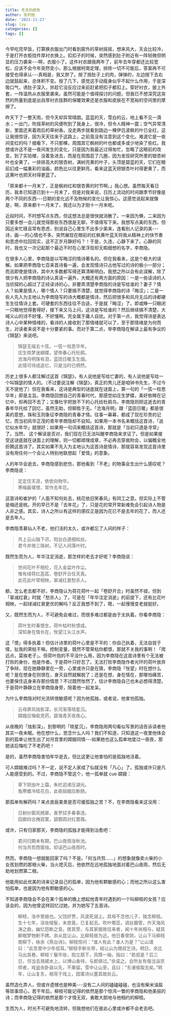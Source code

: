 ```yaml
---
title: 冬天的颜色
author: 张列弛
date: '2021-11-23'
slug: lsy
categories: []
tags: []
---
```

今早吃完早饭，打算换衣服出门时看到窗外的草树摇摇，想来风大，天会比较冷，于是打开衣柜找件厚衬衣换上。扣扣子的时候，突然感到肚子附近有一阵轻微但明显的压力袭来---啊，衣服小了。这件衬衣跟我两年了，前年去年穿都还比较宽松，应该不会今年突然变小，那么根据柯南定理，排除一切不可能后，答案再不可接受也得承认---真相是，我又胖了。按了按肚子上的肉，弹弹的，左边按下去右边就鼓起来，总体积不变。按了几下，感觉这手动瘦身似乎不起什么作用，于是深吸口气，诱肚子深入，并趁它没反应过来前赶紧把扣子都扣上。穿好衬衣，披上外套，一阵温热从衣服里袭来。虽然可能是个值得探讨的问题，但我已不想深究这突然的热量到底是出自厚衬衣拔群的保暖效果还是衣服和皮肤在不宽裕的空间里的摩擦了。   

昨天下了一整天雨，但今天却异常晴朗。蓝蓝的天，雪白的云，地上看不见一滴水；一出门，吹摇草树的风便吹到了我身上，很冷，但令人精神一震；空气异常清新，里面还夹着雨后的草树香。没走两步就看到路边一棵伊吕波枫的叶已全红，这让我很惊讶，因为天天往来于这路上，之前竟没有注意到这个变化。难道它是一夜间变红的吗？细看下，不只那棵，周围其它枫树的叶也都或多或少地染了些红。我想或许这不是一夜间发生的变化，只是因为我最近过得匆忙，忽略了这眼前的改变。到了实验楼，没着急进去，而是在周围逛了几圈，因为发现研究所里的银杏树叶也全黄了。一排排高大的银杏树，满树亮黄的叶子，头顶是碧蓝的天，它们在眼前幻成一幅重彩的油画，颜色比以往更鲜亮，看来这蓝天把银杏叶衬得更黄了，而这黄叶也把天衬得更蓝了。    

「原来都十一月末了，正是枫树红和银杏黄的时节啊。」我心想。虽然每天看日历，我本已知道已到十一月末了，但是对我来说，日历上流动的时间跟季节好像是两个不同的东西---日期的变化远不及物候的变化让我惊心。这感觉说起来就像是，啊，原来都十一月末了，我还以为才刚十一月末呢。   

近段时间，不时想写点东西，但这想法总是很快就消散了。一来因为懒，二来因为只要多想一会儿就觉得那些东西很是无聊，不值得写下来。我想写点美的东西，但因近来忙碌且常有思虑，别说自己心里生不出多少美来，连看别人记录的美---诗，画---的心情也不多。突然展现在眼前的红枫黄叶蓝天将我从精神上的快节奏和思虑中拉回现实，这不正岁月静好吗？！于是，久违，心静下来了。心静的同时，我也又一次记起那个最近不时在心里浮现却无暇细想的名字，李商隐。   

在很多人心里，李商隐是以写晦涩的情诗著名的。但在我看来，这是个极大的误解。如果把李商隐七百来首诗看一遍，会发现情诗只占他写过的诗的极小一部分；而且即使是情诗，其中大多数都写得还算清晰明白。我想之所以会有此误解，除了很少有人把李商隐的诗认真读一遍外，大概还有两方面的原因：一是一些读诗的人当侦探的心超过了正经读诗的心，非要弄清楚李商隐的诗是写给谁的？妻子？情人？如果是情人，哪个情人？只要搞不清楚，就觉得李商隐的诗「晦涩」；二是一些人先入为主地认为李商隐写的诗大概都是情诗，然后把很多和风月无瓜的诗都硬生生往情诗上套。可硬套的东西往往不合适，于是就「晦涩」了。即或睁一只眼闭一只眼地觉得套得好，接下来又马上问，这诗是写给谁的？然后继续搞不清楚，大喊义山的诗不好懂，不好懂啊。完全属于庸人自扰。对于第一点，我觉得诗是表达诗人心中某种情绪的，看诗的人接收到了那情绪就可以了，至于那情绪是为何而生，对读者来说不是十分要紧的事。而对于第二点，举李商隐在解读上最有争议的《锦瑟》来说吧。   

> 锦瑟无端五十弦，一弦一柱思华年。  
庄生晓梦迷蝴蝶，望帝春心托杜鹃。  
沧海月明珠有泪，蓝田日暖玉生烟。  
此情可待成追忆，只是当时已惘然。   

历史上很多人都注解过这首《锦瑟》，有人说他是写给亡妻的，有人说他是写给一个叫锦瑟的情人的。（不过要说注解《锦瑟》，真正的秀儿还是咱钟书先生，不过今天不提他了）但在我看来，这诗是典型的谜底就在谜面上，第一句的「一弦一柱思华年」即是主旨。李商隐回想自己的青春时代，那感觉如庄生梦蝶，美好依稀在记忆中，却再回不去了；又像杜宇把放不下的心托给杜鹃鸟，李商隐则把这逝去的青春年华托给了回忆，虽然无助，但聊胜于无。「沧海月明」跟「蓝田日暖」都是很美的意想，珠和玉则象征李商隐的青春才情。往事一幕幕，都成了现在珍贵的记忆，而当初风华正茂的青年李商隐却不自知。如果用一本书名来概括这首诗，「追忆似水年华」就很好；如果用一句词来概括这首诗，那就是「当初只道是寻常」了。当然， 这个解读是否对，我们现在已无法叫醒李商隐来求证了。但是如果接受这谜底就在谜面上的理解，则一切都顺理成章，不必再去穿凿附会，以偏概全地折腾这首诗了。其实如果不先入为主地认为这首诗是情诗，那就容易发现这首诗里没有用任何一个会让人特别地联想起「爱情」的意象。   

人的年华会逝去，李商隐感到悲伤，那他看到「不老」的物事会生出什么感叹呢？李商隐说：

> 定定住天涯，依依向物华。  
寒梅最堪恨，常作去年花。   

这首诗和崔护的「人面不知何处去，桃花依旧笑春风」有同工之意。但实际上不管是梅还是桃，开的早已不是「去年花」了，只是花的常开常新难免会引起诗人物是人非之感。其实，诗人之所以有这样的感叹正是因为花已不是去年的花了，而人还是去年人。    

李商隐羡慕仙人不老，他们活的太久，或许都忘了人间的样子：

> 共上云山独下迟，阳台白道细如丝。  
君今并倚三珠树，不记人间落叶时。  

既然生而为人，年华注定消逝，那怎样的老去才好呢？李商隐说：

> 世间花叶不相伦，花入金盆叶作尘。  
惟有绿荷红菡萏，卷舒开合任天真。  
此花此叶常相映，翠减红衰愁杀人。   

额，怎么老去都不好。李商隐认为荷花荷叶一起「卷舒开合」时虽然不错，但到「翠减红衰」时就「愁杀人」了。可是在「年华注定消逝」的前提下，还有比花叶相映，一起绿减红衰更优的解吗？反正我想不到了，嗯，一起慢慢变老就挺好。    

又，既然生而为人，不可避免会难过，而很多难过都是由于太执着。你看李商隐：

> 荷叶生时春恨生，荷叶枯时秋恨成。  
深知身在情长在，怅望江头江水声。    

这「恨」得多执着！但估计诗里的荷叶心里是不平的：你自己执着，无法自拔于情，扯我的荣枯干嘛。控制变量，既然不管荣枯你都恨，那就不关我的事啊！「爬远点，莫挨老子」。但荷叶抱的不平没什么用，因为李商隐在这首诗里有个无法被打败的身份，他是作者。于是荷叶只好忍了。无法打败李商隐作者光环的荷叶放弃了争辩，现在她静静里在一旁，心里或许只是在猜，李商隐「怅望」时在想什么呢？是在想身在则恨在，身灭自然就解脱了；还是在想，身在情在，那哪怕痛苦，也要保住这身来存那份情思？不过既然怅然了，估计李商隐自己也未必想得清楚。于是荷叶静静立在李商隐身旁，陪着他一起发呆。      

为什么李商隐对时光流转很敏感呢？因为他孤独，或者说，他害怕孤独。

> 云母屏风烛影深，长河渐落晓星沉。  
嫦娥应悔偷灵药，碧海青天夜夜心。

从夜晚的「烛影深」，到黎明的「晓星沉」，李商隐用两句看似写景的话告诉读者他其实一夜未眠。他在想什么，思念什么人吗？我们不知道，只知道这一夜里他体会到的孤单让他生出了对月宫里的嫦娥同情---如果她也这么孤单地度过一夜夜，那她该后悔吃了不老药吧！   

是的，虽然李商隐害怕年华逝去，但比这更让他害怕的是孤独地活着。     

可人嫦娥难过吗？不一定，说不定人家成了仙就没有「凡心」了。孤独或许只是凡人能感受到的。不过，李商隐不管这个，他一孤单就 cue 嫦娥：

> 草下阴虫叶上霜，朱栏迢递压湖光。  
兔寒蟾冷桂花白，此夜姮娥应断肠。   

那孤单有解药吗？来点良辰美景是否可缓孤独之苦？不，在李商隐看来这没用：   

> 日射纱窗风撼扉，香罗拭手春事违。  
回廊四合掩寂寞，碧鹦鹉对红蔷薇。   

或许，只有归家那天，李商隐的孤独才能得到治愈吧：

> 君问归期未有期，巴山夜雨涨秋池。  
何当共剪西窗烛，却话巴山夜雨时。    

然而，李商隐一想就能回家了吗？不是。「何当共剪……」的想象就像卖火柴的小女孩划燃的那根火柴，当火熄灭后，他依然在远地孤独地面对着巴山夜雨，然后无助地划燃第二根。   

他能用如此优美的诗来记录自己的孤单，因为他有颗敏感的心；而他之所以这么害怕孤单，也是因为他有颗敏感的心。   

不知道李商隐会不会在某个孤单的晚上想起他青年时遇到的一个叫柳枝的女孩？应该会的，因为他曾这样回忆过她，并为她写了五首诗。

> 柳枝，洛中里娘也。父饶好贾，风波死湖上。其母不念他儿子，独念柳枝。生十七年，涂妆绾髻，未尝竟，已复起去。吹叶嚼蕊，调丝擫管，作天海风涛之曲，幽忆怨断之音。居其旁，与其家接故往来者，闻十年尚相与，疑其醉眠梦物断不娉。余从昆让山，比柳枝居为近。他日春曾阴，让山下马柳枝南柳下，咏余《燕台诗》。柳枝惊问：“谁人有此？谁人为是？”让山谓曰：“此吾里中少年叔耳。”柳枝手断长带，结让山为赠叔乞诗。明日，余比马出其巷，柳枝丫鬟毕妆，抱立扇下，风障一袖，指曰：“若叔是？后三日，邻当去溅裙水上，以博山香待，与郎俱过。”余诺之。会所友有偕当诣京师者，戏盗余卧装以先，不果留。雪中让山至，且曰：“东诸侯取去矣。”明年，让山复东，相背于戏上，因寓诗以墨其故处云。    

虽然造化弄人，但或许遗憾也是种美---没有二人间的磕磕碰碰，也没有柴米油盐等琐事烦心，若干年后，柳枝可能记得的依然是那个惊鸿一瞥的李商隐和他美丽的诗；而李商隐记得的依然是那个才情无双，勇敢大胆地与他相约的柳枝。    

生而为人，时光不可避免地流转，但我想他们在彼此心里或许都不会老去吧。    














